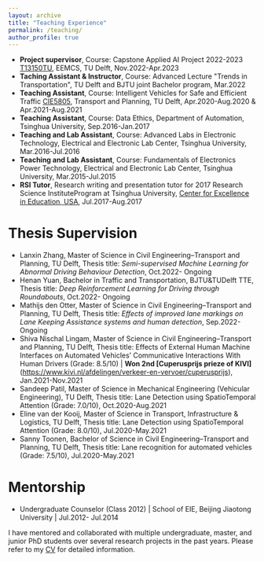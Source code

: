 ```yaml
---
layout: archive
title: "Teaching Experience"
permalink: /teaching/
author_profile: true
---
```


- **Project supervisor**, Course: Capstone Applied AI Project 2022-2023 [T13150TU](https://www.studiegids.tudelft.nl/a101_displayCourse.do?course_id=61851&_NotifyTextSearch_), EEMCS, TU Delft, Nov.2022-Apr.2023
- **Taching Assistant & Instructor**, Course: Advanced Lecture "Trends in Transportation", TU Delft and BJTU joint Bachelor program, Mar.2022
- **Teaching Assistant**, Course: Intelligent Vehicles for Safe and Efficient Traffic [CIE5805](https://studiegids.tudelft.nl/a101_displayCourse.do?course_id=47890), Transport and Planning, TU Delft, Apr.2020-Aug.2020 & Apr.2021-Aug.2021
- **Teaching Assistant**, Course: Data Ethics, Department of Automation, Tsinghua University, Sep.2016-Jan.2017
- **Teaching and Lab Assistant**, Course: Advanced Labs in Electronic Technology, Electrical and Electronic Lab Center, Tsinghua University, Mar.2016-Jul.2016
- **Teaching and Lab Assistant**, Course: Fundamentals of Electronics Power Technology, Electrical and Electronic Lab Center, Tsinghua University, Mar.2015-Jul.2015
- **RSI Tutor**, Research writing and presentation tutor for 2017 Research Science InstituteProgram at Tsinghua University, [Center for Excellence in Education, USA](https://www.cee.org/), Jul.2017-Aug.2017

 
# Thesis Supervision
- Lanxin Zhang, Master of Science in Civil Engineering–Transport and Planning, TU Delft, Thesis title: *Semi-supervised Machine Learning for Abnormal Driving Behaviour Detection*,  Oct.2022- Ongoing
- Henan Yuan, Bachelor in Traffic and Transportation, BJTU&TUDelft TTE, Thesis title: *Deep Reinforcement Learning for Driving through Roundabouts*, Oct.2022- Ongoing
- Mathijs den Otter, Master of Science in Civil Engineering–Transport and Planning, TU Delft, Thesis title: *Effects of improved lane markings on Lane Keeping Assistance systems and human detection*, Sep.2022- Ongoing
- Shiva Nischal Lingam, Master of Science in Civil Engineering–Transport and Planning, TU Delft, Thesis title: Effects of External Human Machine Interfaces on Automated Vehicles’ Communicative Interactions With Human Drivers (Grade: 8.5/10) | **Won 2nd [Cuperusprijs prieze of KIVI]**(https://www.kivi.nl/afdelingen/verkeer-en-vervoer/cuperusprijs), Jan.2021-Nov.2021
- Sandeep Patil, Master of Science in Mechanical Engineering (Vehicular Engineering), TU Delft, Thesis title: Lane Detection using SpatioTemporal Attention (Grade: 7.0/10), Oct.2020-Aug.2021
- Eline van der Kooij, Master of Science in Transport, Infrastructure & Logistics, TU Delft, Thesis title: Lane Detection using SpatioTemporal Attention (Grade: 8.0/10), Jul.2020-May.2021
- Sanny Toonen, Bachelor of Science in Civil Engineering–Transport and Planning, TU Delft, Thesis title: Lane recognition for automated vehicles (Grade: 7.5/10), Jul.2020-May.2021


# Mentorship
- Undergraduate Counselor (Class 2012) | School of EIE, Beijing Jiaotong University | Jul.2012- Jul.2014

I have mentored and collaborated with multiple undergraduate, master, and junior PhD students over several research projects in the past years. Please refer to my [CV](https://ChenTangMark.github.io/files/Chen_Tang_CV.pdf) for detailed information. 
